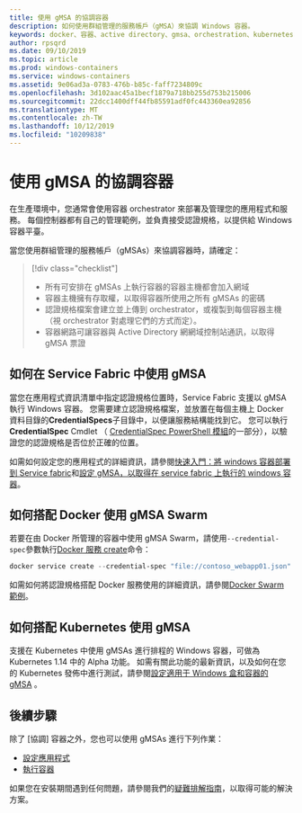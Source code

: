 ```yaml
---
title: 使用 gMSA 的協調容器
description: 如何使用群組管理的服務帳戶（gMSA）來協調 Windows 容器。
keywords: docker、容器、active directory、gmsa、orchestration、kubernetes、群組 managed 服務帳戶、群組受管理的服務帳戶
author: rpsqrd
ms.date: 09/10/2019
ms.topic: article
ms.prod: windows-containers
ms.service: windows-containers
ms.assetid: 9e06ad3a-0783-476b-b85c-faff7234809c
ms.openlocfilehash: 3d102aac45a1becf1879a718bb255d753b215006
ms.sourcegitcommit: 22dcc1400dff44fb85591adf0fc443360ea92856
ms.translationtype: MT
ms.contentlocale: zh-TW
ms.lasthandoff: 10/12/2019
ms.locfileid: "10209838"
---
```

# <a name="orchestrate-containers-with-a-gmsa"></a>使用 gMSA 的協調容器

在生產環境中，您通常會使用容器 orchestrator 來部署及管理您的應用程式和服務。 每個控制器都有自己的管理範例，並負責接受認證規格，以提供給 Windows 容器平臺。

當您使用群組管理的服務帳戶（gMSAs）來協調容器時，請確定：

> [!div class="checklist"]
> * 所有可安排在 gMSAs 上執行容器的容器主機都會加入網域
> * 容器主機擁有存取權，以取得容器所使用之所有 gMSAs 的密碼
> * 認證規格檔案會建立並上傳到 orchestrator，或複製到每個容器主機（視 orchestrator 對處理它們的方式而定）。
> * 容器網路可讓容器與 Active Directory 網網域控制站通訊，以取得 gMSA 票證

## <a name="how-to-use-gmsa-with-service-fabric"></a>如何在 Service Fabric 中使用 gMSA

當您在應用程式資訊清單中指定認證規格位置時，Service Fabric 支援以 gMSA 執行 Windows 容器。 您需要建立認證規格檔案，並放置在每個主機上 Docker 資料目錄的**CredentialSpecs**子目錄中，以便讓服務結構能找到它。 您可以執行**CredentialSpec** Cmdlet （ [CredentialSpec PowerShell 模組](https://aka.ms/credspec)的一部分），以驗證您的認證規格是否位於正確的位置。

如需如何設定您的應用程式的詳細資訊，請參閱[快速入門：將 windows 容器部署到 Service fabric](https://docs.microsoft.com/azure/service-fabric/service-fabric-quickstart-containers)和[設定 gMSA，以取得在 service fabric 上執行的 windows 容器](https://docs.microsoft.com/azure/service-fabric/service-fabric-setup-gmsa-for-windows-containers)。

## <a name="how-to-use-gmsa-with-docker-swarm"></a>如何搭配 Docker 使用 gMSA Swarm

若要在由 Docker 所管理的容器中使用 gMSA Swarm，請使用`--credential-spec`參數執行[Docker 服務 create](https://docs.docker.com/engine/reference/commandline/service_create/)命令：

```powershell
docker service create --credential-spec "file://contoso_webapp01.json" --hostname "WebApp01" <image name>
```

如需如何將認證規格搭配 Docker 服務使用的詳細資訊，請參閱[Docker Swarm 範例](https://docs.docker.com/engine/reference/commandline/service_create/#provide-credential-specs-for-managed-service-accounts-windows-only)。

## <a name="how-to-use-gmsa-with-kubernetes"></a>如何搭配 Kubernetes 使用 gMSA

支援在 Kubernetes 中使用 gMSAs 進行排程的 Windows 容器，可做為 Kubernetes 1.14 中的 Alpha 功能。 如需有關此功能的最新資訊，以及如何在您的 Kubernetes 發佈中進行測試，請參閱[設定適用于 Windows 盒和容器的 gMSA](https://kubernetes.io/docs/tasks/configure-pod-container/configure-gmsa) 。

## <a name="next-steps"></a>後續步驟

除了 [協調] 容器之外，您也可以使用 gMSAs 進行下列作業：

- [設定應用程式](gmsa-configure-app.md)
- [執行容器](gmsa-run-container.md)

如果您在安裝期間遇到任何問題，請參閱我們的[疑難排解指南](gmsa-troubleshooting.md)，以取得可能的解決方案。
